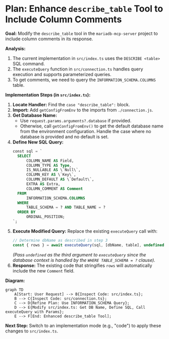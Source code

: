 # Plan: Enhance `describe_table` Tool to Include Column Comments

**Goal:** Modify the `describe_table` tool in the `mariadb-mcp-server` project to include column comments in its response.

**Analysis:**

1.  The current implementation in `src/index.ts` uses the `DESCRIBE <table>` SQL command.
2.  The `executeQuery` function in `src/connection.ts` handles query execution and supports parameterized queries.
3.  To get comments, we need to query the `INFORMATION_SCHEMA.COLUMNS` table.

**Implementation Steps (in `src/index.ts`):**

1.  **Locate Handler:** Find the `case "describe_table":` block.
2.  **Import:** Add `getConfigFromEnv` to the imports from `./connection.js`.
3.  **Get Database Name:**
    *   Use `request.params.arguments?.database` if provided.
    *   Otherwise, call `getConfigFromEnv()` to get the default database name from the environment configuration. Handle the case where no database is provided and no default is set.
4.  **Define New SQL Query:**
    ```sql
    const sql = `
      SELECT
          COLUMN_NAME AS Field,
          COLUMN_TYPE AS Type,
          IS_NULLABLE AS \`Null\`,
          COLUMN_KEY AS \`Key\`,
          COLUMN_DEFAULT AS \`Default\`,
          EXTRA AS Extra,
          COLUMN_COMMENT AS Comment
      FROM
          INFORMATION_SCHEMA.COLUMNS
      WHERE
          TABLE_SCHEMA = ? AND TABLE_NAME = ?
      ORDER BY
          ORDINAL_POSITION;
    `;
    ```
5.  **Execute Modified Query:** Replace the existing `executeQuery` call with:
    ```typescript
    // Determine dbName as described in step 3
    const { rows } = await executeQuery(sql, [dbName, table], undefined);
    ```
    *(Pass `undefined` as the third argument to `executeQuery` since the database context is handled by the `WHERE TABLE_SCHEMA = ?` clause).*
6.  **Response:** The existing code that stringifies `rows` will automatically include the new `Comment` field.

**Diagram:**

```mermaid
graph TD
    A[Start: User Request] --> B{Inspect Code: src/index.ts};
    B --> C{Inspect Code: src/connection.ts};
    C --> D{Refine Plan: Use INFORMATION_SCHEMA Query};
    D --> E{Modify src/index.ts: Get DB Name, Define SQL, Call executeQuery with Params};
    E --> F[End: Enhanced describe_table Tool];
```

**Next Step:** Switch to an implementation mode (e.g., "code") to apply these changes to `src/index.ts`.